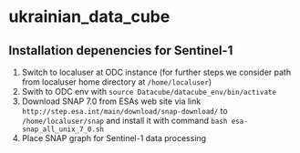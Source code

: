 # ukrainian_data_cube
## Installation depenencies for Sentinel-1
1. Switch to localuser at ODC instance (for further steps we consider path from localuser home directory at `/home/localuser`)
2. Swith to ODC env  with `source Datacube/datacube_env/bin/activate`
3. Download SNAP 7.0 from ESAs web site via link `http://step.esa.int/main/download/snap-download/` to `/home/localuser/snap` and install it with command `bash esa-snap_all_unix_7_0.sh`
4. Place SNAP graph for Sentinel-1 data processing 
